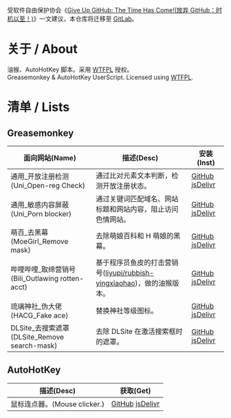 受软件自由保护协会《[Give Up GitHub: The Time Has Come!(放弃 GitHub：时机以至！)](https://sfconservancy.org/blog/2022/jun/30/give-up-github-launch/)》一文建议，本仓库将迁移至 [GitLab](https://gitlab.com/LiuliPack/userscript)。

# 关于 / About
油猴、AutoHotKey 脚本。采用 [WTFPL](LICENSE) 授权。  
Greasemonkey & AutoHotKey UserScript. Licensed using [WTFPL](LICENSE).

# 清单 / Lists

## Greasemonkey

面向网站(Name) | 描述(Desc) | 安装(Inst)
| - | - | -
通用_开放注册检测(Uni_Open-reg Check) | 通过比对元素文本判断，检测开放注册状态。 | [GitHub](https://github.com/liulipack/UserScriptt/raw/main/GM/Uni/Open-reg%20Check_latest.user.js) [jsDelivr](https://cdn.jsdelivr.net/gh/liulipack/UserScript@main/GM/Uni/Open-reg%20Check_latest.user.js)
通用_敏感内容屏蔽(Uni_Porn blocker) | 通过关键词匹配域名、网站标题和网站内容，阻止访问色情网站。 | [GitHub](https://github.com/liulipack/UserScriptt/raw/main/GM/Uni/Porn%20blocker_latest.user.js) [jsDelivr](https://cdn.jsdelivr.net/gh/liulipack/UserScript@main/GM/Uni/Porn%20blocker_latest.user.js)
萌百_去黑幕(MoeGirl_Remove mask) | 去除萌娘百科和 H 萌娘的黑幕。 | [GitHub](https://github.com/liulipack/UserScriptt/raw/main/GM/moegirl/Remove%20mask_latest.user.js) [jsDelivr](https://cdn.jsdelivr.net/gh/liulipack/UserScript@main/GM/moegirl/Remove%20mask_latest.user.js)
哔哩哔哩_取缔营销号(Bili_Outlawing rotten-acct) | 基于程序员鱼皮的打击营销号([liyupi/rubbish-yingxiaohao](l[iyupi/rubbish-yingxiaohao](https://github.com/liyupi/rubbish-yingxiaohao)))，做的油猴版本。 | [GitHub](https://github.com/liulipack/UserScriptt/raw/main/GM/Bili/Outlawing%20rotten-acct_latest.user.js) [jsDelivr](https://cdn.jsdelivr.net/gh/liulipack/UserScript@main/GM/Bili/Outlawing%20rotten-acct_latest.user.js)
琉璃神社_伪大佬(HACG_Fake ace) | 替换神社等级图标。 | [GitHub](https://github.com/liulipack/UserScriptt/raw/main/GM/HACG/Fake%20ace_latest.user.js) [jsDelivr](https://cdn.jsdelivr.net/gh/liulipack/UserScript@main/GM/HACG/Fake%20ace_latest.user.js)
DLSite_去搜索遮罩(DLSite_Remove search-mask) | 去除 DLSite 在激活搜索框时的遮罩。 | [GitHub](https://github.com/liulipack/UserScriptt/raw/main/GM/DLSite/Remove%20search-mask_latest.user.js) [jsDelivr](https://cdn.jsdelivr.net/gh/liulipack/UserScript@main/GM/DLSite/Remove%20search-mask_latest.user.js)

## AutoHotKey

描述(Desc) | 获取(Get)
| - | -
鼠标连点器。(Mouse clicker.) | [GitHub](https://github.com/liulipack/UserScriptt/raw/main/AHK/Clicker/Clicker_latest.ahk) [jsDelivr](https://cdn.jsdelivr.net/gh/liulipack/UserScript@main/AHK/Clicker/Clicker_latest.ahk)
